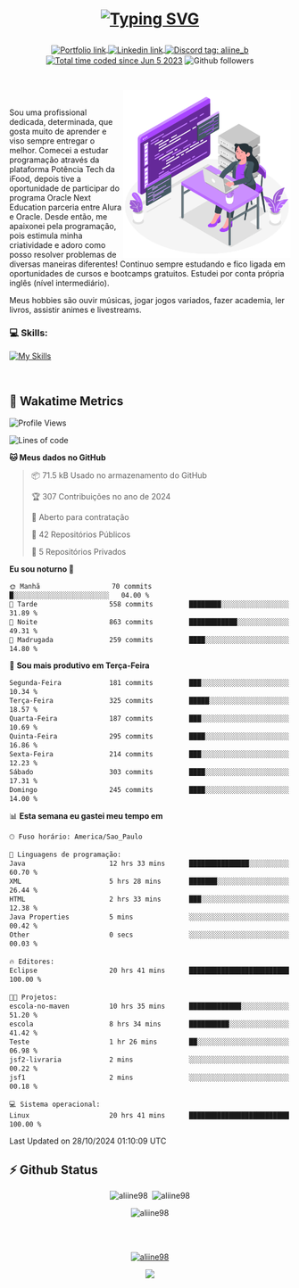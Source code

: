 # <p align = "center"><a href="https://git.io/typing-svg"><img src="https://readme-typing-svg.demolab.com?font=Space+Mono&size=28&pause=1000&duration=4000&color=8E58F7&vCenter=true&width=500&lines=%E2%9C%A8+Ol%C3%A1%2C+sou+Aline+Bevilacqua;%E2%9C%A8+Desenvolvedora+Web!" alt="Typing SVG" /></a></p>

<p align = "center">
    <a href="https://aliine98.github.io" target="_blank">
        <img alt="Portfolio link" align="center" src = "https://img.shields.io/badge/portfolio-8A2BE2?style=for-the-badge">
    </a>
    <a href="https://www.linkedin.com/in/aline-bevilacqua/" target="_blank">
        <img alt="Linkedin link" align="center" src = "https://img.shields.io/badge/LinkedIn-0077B5?style=for-the-badge&logo=linkedin&logoColor=white">
    </a>
    <a href="https://discord.com/" target="_blank">
        <img alt="Discord tag: aliine_b" align="center" src="https://img.shields.io/badge/-aliine__b-5865f2?style=flat-square&logo=Discord&logoColor=FFF" height="28">
    </a>
    <a href="https://wakatime.com/@aliine"><img src="https://wakatime.com/badge/user/d705bdc6-1244-4026-9380-8de8c1599f8d.svg?style=for-the-badge" alt="Total time coded since Jun 5 2023" align="center"/></a>
    <img alt="Github followers" align="center" src="https://img.shields.io/github/followers/Aliine98?style=for-the-badge&color=bf0f47&logo=github&logoColor=white">
</p><br>

<a href="https://storyset.com/"><img src="./assets/coding-amico.svg" width="300" align="right"></a>

<div align="left">
<br>

Sou uma profissional dedicada, determinada, que gosta muito de aprender e viso sempre entregar o melhor. Comecei a estudar programação através da plataforma Potência Tech da iFood, depois tive a oportunidade de participar do programa Oracle Next Education parceria entre Alura e Oracle. Desde então, me apaixonei pela programação, pois estimula minha criatividade e adoro como posso resolver problemas de diversas maneiras diferentes! Continuo sempre estudando e fico ligada em oportunidades de cursos e bootcamps gratuitos.
Estudei por conta própria inglês (nível intermediário).

Meus hobbies são ouvir músicas, jogar jogos variados, fazer academia, ler livros, assistir animes e livestreams.

### 💻 Skills:
[![My Skills](https://skillicons.dev/icons?i=html,css,js,java,tailwind,ts,mysql,hibernate,angular,next,nuxt,firebase,express,mongo&perline=5)](https://skillicons.dev)
</div>
<br>

## 🚀 Wakatime Metrics

<!--START_SECTION:waka-->
![Profile Views](http://img.shields.io/badge/Visualizac%C3%B5es%20do%20perfil-0-blue)

![Lines of code](https://img.shields.io/badge/Desde%20o%20Hello%20World%20eu%20escrevi-369.7%20thousand%20linhas%20de%20c%C3%B3digo-blue)

**🐱 Meus dados no GitHub** 

> 📦 71.5 kB Usado no armazenamento do GitHub 
 > 
> 🏆 307 Contribuições no ano de 2024
 > 
> 💼 Aberto para contratação
 > 
> 📜 42 Repositórios Públicos 
 > 
> 🔑 5 Repositórios Privados 
 > 
**Eu sou noturno 🦉** 

```text
🌞 Manhã                  70 commits          █░░░░░░░░░░░░░░░░░░░░░░░░   04.00 % 
🌆 Tarde                  558 commits         ████████░░░░░░░░░░░░░░░░░   31.89 % 
🌃 Noite                  863 commits         ████████████░░░░░░░░░░░░░   49.31 % 
🌙 Madrugada              259 commits         ████░░░░░░░░░░░░░░░░░░░░░   14.80 % 
```
📅 **Sou mais produtivo em Terça-Feira** 

```text
Segunda-Feira            181 commits         ███░░░░░░░░░░░░░░░░░░░░░░   10.34 % 
Terça-Feira              325 commits         █████░░░░░░░░░░░░░░░░░░░░   18.57 % 
Quarta-Feira             187 commits         ███░░░░░░░░░░░░░░░░░░░░░░   10.69 % 
Quinta-Feira             295 commits         ████░░░░░░░░░░░░░░░░░░░░░   16.86 % 
Sexta-Feira              214 commits         ███░░░░░░░░░░░░░░░░░░░░░░   12.23 % 
Sábado                   303 commits         ████░░░░░░░░░░░░░░░░░░░░░   17.31 % 
Domingo                  245 commits         ████░░░░░░░░░░░░░░░░░░░░░   14.00 % 
```


📊 **Esta semana eu gastei meu tempo em** 

```text
🕑︎ Fuso horário: America/Sao_Paulo

💬 Linguagens de programação: 
Java                     12 hrs 33 mins      ███████████████░░░░░░░░░░   60.70 % 
XML                      5 hrs 28 mins       ███████░░░░░░░░░░░░░░░░░░   26.44 % 
HTML                     2 hrs 33 mins       ███░░░░░░░░░░░░░░░░░░░░░░   12.38 % 
Java Properties          5 mins              ░░░░░░░░░░░░░░░░░░░░░░░░░   00.42 % 
Other                    0 secs              ░░░░░░░░░░░░░░░░░░░░░░░░░   00.03 % 

🔥 Editores: 
Eclipse                  20 hrs 41 mins      █████████████████████████   100.00 % 

🐱‍💻 Projetos: 
escola-no-maven          10 hrs 35 mins      █████████████░░░░░░░░░░░░   51.20 % 
escola                   8 hrs 34 mins       ██████████░░░░░░░░░░░░░░░   41.42 % 
Teste                    1 hr 26 mins        ██░░░░░░░░░░░░░░░░░░░░░░░   06.98 % 
jsf2-livraria            2 mins              ░░░░░░░░░░░░░░░░░░░░░░░░░   00.22 % 
jsf1                     2 mins              ░░░░░░░░░░░░░░░░░░░░░░░░░   00.18 % 

💻 Sistema operacional: 
Linux                    20 hrs 41 mins      █████████████████████████   100.00 % 
```


 Last Updated on 28/10/2024 01:10:09 UTC
<!--END_SECTION:waka-->
 
## ⚡ Github Status

<p align="center"><img src="https://my-github-readme-stats-aliine98.vercel.app/api?username=aliine98&show_icons=true&locale=en&theme=radical" alt="aliine98" />&nbsp;&nbsp;<img src="https://my-github-readme-stats-aliine98.vercel.app/api/top-langs?username=aliine98&show_icons=true&locale=en&layout=compact&theme=radical&exclude_repo=my-github-readme-stats,my-github-readme-streak-stats,github-readme-streak-stats,ajax-com-js-puro" alt="aliine98" /></p>

<p align="center"><img src="https://streak-stats.demolab.com?user=aliine98&theme=radical" alt="aliine98" /></p>

<br><br>
<p align="center"> <a href="https://github.com/ryo-ma/github-profile-trophy" target="_blank"><img src="https://github-profile-trophy.vercel.app/?username=aliine98&theme=radical&column=4" alt="aliine98" /></a> </p>

<p align="center"><img src="https://media4.giphy.com/media/C1bBFL2dMQxA4/giphy.gif?cid=ecf05e47z7xqxd7gboyuplq95r7v869x9bi8msk1upllpme2&ep=v1_gifs_search&rid=giphy.gif&ct=g" width="700"></p>
